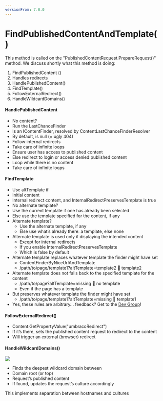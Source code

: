 ```yaml
---
versionFrom: 7.0.0
---
```


# FindPublishedContentAndTemplate()

This method is called on the "PublishedContentRequest.PrepareRequest()" method.
We discuss shortly what this method is doing:

1. FindPublishedContent ()
2. Handles redirects
3. HandlePublishedContent()
4. FindTemplate()
5. FollowExternalRedirect()
6. HandleWildcardDomains()

#### HandlePublishedContent

- No content?
 - Run the LastChanceFinder
 - Is an IContentFinder, resolved by ContentLastChanceFinderResolver
 - By default, is null (= ugly 404)
- Follow internal redirects
 - Take care of infinite loops
- Ensure user has access to published content
 - Else redirect to login or access denied published content
- Loop while there is no content
 - Take care of infinite loops

#### FindTemplate

- Use altTemplate if
 - Initial content
 - Internal redirect content, and InternalRedirectPreservesTemplate is true
- No alternate template?
 - Use the current template if one has already been selected
 - Else use the template specified for the content, if any
- Alternate template?
  - Use the alternate template, if any
  - Else use what’s already there: a template, else none
- Alternate template is used only if displaying the intended content
  - Except for internal redirects
  - If you enable InternalRedirectPreservesTemplate
  - Which is false by default
- Alternate template replaces whatever template the finder might have set
  - ContentFinderByNiceUrlAndTemplate
  - /path/to/page/template1?altTemplate=template2  template2
- Alternate template does not falls back to the specified template for the content
  - /path/to/page?altTemplate=missing  no template
  - Even if the page has a template
- But preserves whatever template the finder might have set
  - /path/to/page/template1?altTemplate=missing  template1
- Yes, these rules are arbitrary… feedback?  Get to the [Dev Group](https://groups.google.com/forum/#!forum/umbraco-dev)!

#### FollowExternalRedirect()

- Content.GetPropertyValue<string>("umbracoRedirect")
- If it’s there, sets the published content request to redirect to the content
- Will trigger an external (browser) redirect

#### HandleWildcardDomains()

![](images/culture-and-hostnames.png)

- Finds the deepest wildcard domain between
 - Domain root (or top)
 - Request’s published content
- If found, updates the request’s culture accordingly

This implements separation between hostnames and cultures
